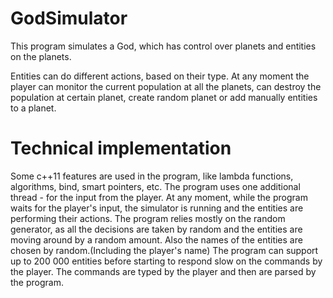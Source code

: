 GodSimulator
============

This program simulates a God, which has control over planets and entities on the planets.

Entities can do different actions, based on their type.
At any moment the player can monitor the current population at all the planets, 
can destroy the population at certain planet,
create random planet or add manually entities to a planet.

Technical implementation
============
Some c++11 features are used in the program, like lambda functions, algorithms, bind, smart pointers, etc.
The program uses one additional thread - for the input from the player.
At any moment, while the program waits for the player's input, the simulator is running and the entities are 
performing their actions.
The program relies mostly on the random generator, as all the decisions are taken by random and the entities are moving
around by a random amount. Also the names of the entities are chosen by random.(Including the player's name)
The program can support up to 200 000 entities before starting to respond slow on the commands by the player.
The commands are typed by the player and then are parsed by the program.
